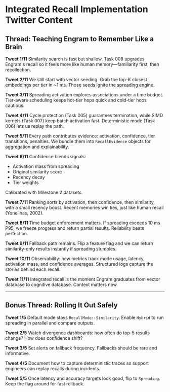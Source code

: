 # Integrated Recall Implementation Twitter Content

## Thread: Teaching Engram to Remember Like a Brain

**Tweet 1/11**
Similarity search is fast but shallow. Task 008 upgrades Engram's recall so it feels more like human memory—familiarity first, then recollection.

**Tweet 2/11**
We still start with vector seeding. Grab the top-K closest embeddings per tier in ~1 ms. Those seeds ignite the spreading engine.

**Tweet 3/11**
Spreading activation explores associations under a time budget. Tier-aware scheduling keeps hot-tier hops quick and cold-tier hops cautious.

**Tweet 4/11**
Cycle protection (Task 005) guarantees termination, while SIMD kernels (Task 007) keep batch activation fast. Deterministic mode (Task 006) lets us replay the path.

**Tweet 5/11**
Every path contributes evidence: activation, confidence, tier transitions, penalties. We bundle them into `RecallEvidence` objects for aggregation and explainability.

**Tweet 6/11**
Confidence blends signals:
- Activation mass from spreading
- Original similarity score
- Recency decay
- Tier weights

Calibrated with Milestone 2 datasets.

**Tweet 7/11**
Ranking sorts by activation, then confidence, then similarity, with a small recency boost. Recent memories win ties, just like human recall (Yonelinas, 2002).

**Tweet 8/11**
Time budget enforcement matters. If spreading exceeds 10 ms P95, we freeze progress and return partial results. Reliability beats perfection.

**Tweet 9/11**
Fallback path remains. Flip a feature flag and we can return similarity-only results instantly if spreading stumbles.

**Tweet 10/11**
Observability: new metrics track mode usage, latency, activation mass, and confidence averages. Structured logs capture the stories behind each recall.

**Tweet 11/11**
Integrated recall is the moment Engram graduates from vector database to cognitive database. Context matters now.

---

## Bonus Thread: Rolling It Out Safely

**Tweet 1/5**
Default mode stays `RecallMode::Similarity`. Enable `Hybrid` to run spreading in parallel and compare outputs.

**Tweet 2/5**
Watch divergence dashboards: how often do top-5 results change? How does confidence shift?

**Tweet 3/5**
Set alerts on fallback frequency. Fallbacks should be rare and informative.

**Tweet 4/5**
Document how to capture deterministic traces so support engineers can replay recalls during incidents.

**Tweet 5/5**
Once latency and accuracy targets look good, flip to `Spreading`. Keep the flag around for fast rollback.
